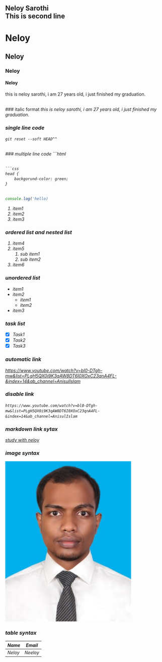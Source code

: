 <!--markdown tutorial-->
Neloy Sarothi<br/>
This is second line
---
# Neloy 
## Neloy
### Neloy
#### Neloy

<p>this is neloy sarothi, i am 27 years old, i just finished my graduation.<p/>


<br/>
### italic format
<i>this is neloy sarothi, i am 27 years old, i just finished my graduation.<i/>

### single line code
`git reset --soft HEAD^^`


<br/>
### multiple line code
```html
<html>
<head><head/>
<body><body/>

<html/>

```

```css
head {
    backgorund-color: green;
}
```

```javascript

console.log('hello)
```

<ol>
 <li>item1</li>
 <li>item2</li>
 <li>item3</li>
</ol>

### ordered list and nested list
1. item4
2. item5
   1. sub item1
   2. sub item2
3. item6

### unordered list
- item1
- item2
   - item1
   - item2
- item3

### task list
-[x] Task1
-[x] Task2
-[x] Task3

### automatic link
https://www.youtube.com/watch?v=bl0-DTgh-mw&list=PLgH5QX0i9K3qAW8DT6I0XOxC23qnA4FL-&index=14&ab_channel=AnisulIslam

### disable link 
`https://www.youtube.com/watch?v=bl0-DTgh-mw&list=PLgH5QX0i9K3qAW8DT6I0XOxC23qnA4FL-&index=14&ab_channel=AnisulIslam`

### markdown link sytax
[study with neloy](https://www.youtube.com/watch?v=bl0-DTgh-mw&list=PLgH5QX0i9K3qAW8DT6I0XOxC23qnA4FL-&index=14&ab_channel=AnisulIslam)


### image syntax
<!-- ![alt text](./images/Neloy.jpg) -->
<img src="./images/Neloy.JPG" width="400" title="profile image"/>


### table syntax
| Name | Email |
| -----|--------|
|Neloy | Neeloy|
